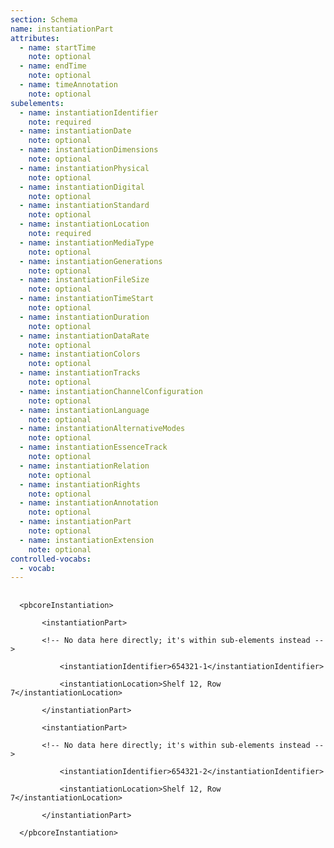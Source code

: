 ```yaml
---
section: Schema
name: instantiationPart
attributes:
  - name: startTime
    note: optional
  - name: endTime
    note: optional
  - name: timeAnnotation
    note: optional
subelements:
  - name: instantiationIdentifier
    note: required
  - name: instantiationDate
    note: optional
  - name: instantiationDimensions
    note: optional
  - name: instantiationPhysical
    note: optional
  - name: instantiationDigital
    note: optional
  - name: instantiationStandard
    note: optional
  - name: instantiationLocation
    note: required
  - name: instantiationMediaType
    note: optional
  - name: instantiationGenerations
    note: optional
  - name: instantiationFileSize
    note: optional
  - name: instantiationTimeStart
    note: optional
  - name: instantiationDuration
    note: optional
  - name: instantiationDataRate
    note: optional
  - name: instantiationColors
    note: optional
  - name: instantiationTracks
    note: optional
  - name: instantiationChannelConfiguration
    note: optional
  - name: instantiationLanguage
    note: optional
  - name: instantiationAlternativeModes
    note: optional
  - name: instantiationEssenceTrack
    note: optional
  - name: instantiationRelation
    note: optional
  - name: instantiationRights
    note: optional
  - name: instantiationAnnotation
    note: optional
  - name: instantiationPart
    note: optional
  - name: instantiationExtension
    note: optional
controlled-vocabs:
  - vocab:
---
```

<pre>
  <code>
  &lt;pbcoreInstantiation&gt;<br>
       &lt;instantiationPart&gt;<br>
       &lt;!-- No data here directly; it's within sub-elements instead --&gt;<br>
           &lt;instantiationIdentifier&gt;654321-1&lt;/instantiationIdentifier&gt;<br>
           &lt;instantiationLocation&gt;Shelf 12, Row 7&lt;/instantiationLocation&gt;<br>
       &lt;/instantiationPart&gt;<br>
       &lt;instantiationPart&gt;<br>
       &lt;!-- No data here directly; it's within sub-elements instead --&gt;<br>
           &lt;instantiationIdentifier&gt;654321-2&lt;/instantiationIdentifier&gt;<br>
           &lt;instantiationLocation&gt;Shelf 12, Row 7&lt;/instantiationLocation&gt;<br>
       &lt;/instantiationPart&gt;<br>
  &lt;/pbcoreInstantiation&gt;
  </code>
</pre>
